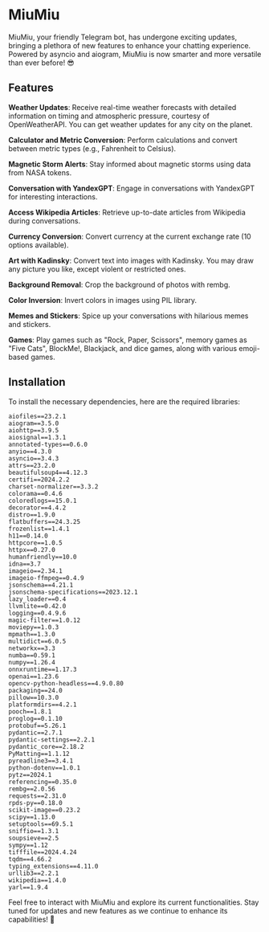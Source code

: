 # MiuMiu

MiuMiu, your friendly Telegram bot, has undergone exciting updates, bringing a plethora of new features to enhance your
chatting experience. Powered by asyncio and aiogram, MiuMiu is now smarter and more versatile than ever before! 😎

## Features

**Weather Updates**: Receive real-time weather forecasts with detailed information on timing and atmospheric pressure, 
courtesy of OpenWeatherAPI. You can get weather updates for any city on the planet.

**Calculator and Metric Conversion**: Perform calculations and convert between metric types 
(e.g., Fahrenheit to Celsius).

**Magnetic Storm Alerts**: Stay informed about magnetic storms using data from NASA tokens.

**Conversation with YandexGPT**: Engage in conversations with YandexGPT for interesting interactions.

**Access Wikipedia Articles**: Retrieve up-to-date articles from Wikipedia during conversations.

**Currency Conversion**: Convert currency at the current exchange rate (10 options available).

**Art with Kadinsky**: Convert text into images with Kadinsky. You may draw any picture you like, 
except violent or restricted ones.

**Background Removal**: Crop the background of photos with rembg.

**Color Inversion**: Invert colors in images using PIL library.

**Memes and Stickers**: Spice up your conversations with hilarious memes and stickers.

**Games**: Play games such as "Rock, Paper, Scissors", memory games as "Five Cats", BlockMe!, Blackjack, and dice games, 
along with various emoji-based games.

## Installation

To install the necessary dependencies, here are the required libraries:

```plaintext
aiofiles==23.2.1
aiogram==3.5.0
aiohttp==3.9.5
aiosignal==1.3.1
annotated-types==0.6.0
anyio==4.3.0
asyncio==3.4.3
attrs==23.2.0
beautifulsoup4==4.12.3
certifi==2024.2.2
charset-normalizer==3.3.2
colorama==0.4.6
coloredlogs==15.0.1
decorator==4.4.2
distro==1.9.0
flatbuffers==24.3.25
frozenlist==1.4.1
h11==0.14.0
httpcore==1.0.5
httpx==0.27.0
humanfriendly==10.0
idna==3.7
imageio==2.34.1
imageio-ffmpeg==0.4.9
jsonschema==4.21.1
jsonschema-specifications==2023.12.1
lazy_loader==0.4
llvmlite==0.42.0
logging==0.4.9.6
magic-filter==1.0.12
moviepy==1.0.3
mpmath==1.3.0
multidict==6.0.5
networkx==3.3
numba==0.59.1
numpy==1.26.4
onnxruntime==1.17.3
openai==1.23.6
opencv-python-headless==4.9.0.80
packaging==24.0
pillow==10.3.0
platformdirs==4.2.1
pooch==1.8.1
proglog==0.1.10
protobuf==5.26.1
pydantic==2.7.1
pydantic-settings==2.2.1
pydantic_core==2.18.2
PyMatting==1.1.12
pyreadline3==3.4.1
python-dotenv==1.0.1
pytz==2024.1
referencing==0.35.0
rembg==2.0.56
requests==2.31.0
rpds-py==0.18.0
scikit-image==0.23.2
scipy==1.13.0
setuptools==69.5.1
sniffio==1.3.1
soupsieve==2.5
sympy==1.12
tifffile==2024.4.24
tqdm==4.66.2
typing_extensions==4.11.0
urllib3==2.2.1
wikipedia==1.4.0
yarl==1.9.4
```

Feel free to interact with MiuMiu and explore its current functionalities.
Stay tuned for updates and new features as we continue to enhance its capabilities! 🚀